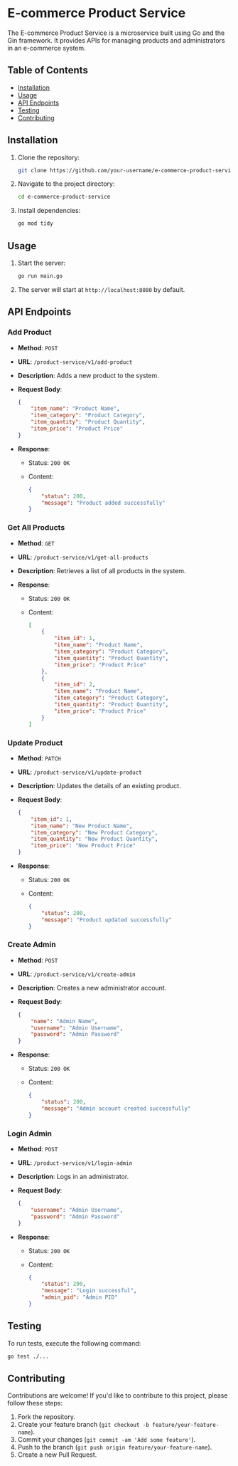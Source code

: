 # E-commerce Product Service

The E-commerce Product Service is a microservice built using Go and the Gin framework. It provides APIs for managing products and administrators in an e-commerce system.

## Table of Contents

- [Installation](#installation)
- [Usage](#usage)
- [API Endpoints](#api-endpoints)
- [Testing](#testing)
- [Contributing](#contributing)

## Installation

1. Clone the repository:

   ```bash
   git clone https://github.com/your-username/e-commerce-product-service.git
   ```

2. Navigate to the project directory:

   ```bash
   cd e-commerce-product-service
   ```

3. Install dependencies:

   ```bash
   go mod tidy
   ```

## Usage

1. Start the server:

   ```bash
   go run main.go
   ```

2. The server will start at `http://localhost:8080` by default.

## API Endpoints

### Add Product

- **Method**: `POST`
- **URL**: `/product-service/v1/add-product`
- **Description**: Adds a new product to the system.
- **Request Body**:

  ```json
  {
      "item_name": "Product Name",
      "item_category": "Product Category",
      "item_quantity": "Product Quantity",
      "item_price": "Product Price"
  }
  ```

- **Response**: 

  - Status: `200 OK`
  - Content: 

    ```json
    {
        "status": 200,
        "message": "Product added successfully"
    }
    ```

### Get All Products

- **Method**: `GET`
- **URL**: `/product-service/v1/get-all-products`
- **Description**: Retrieves a list of all products in the system.
- **Response**: 

  - Status: `200 OK`
  - Content: 

    ```json
    [
        {
            "item_id": 1,
            "item_name": "Product Name",
            "item_category": "Product Category",
            "item_quantity": "Product Quantity",
            "item_price": "Product Price"
        },
        {
            "item_id": 2,
            "item_name": "Product Name",
            "item_category": "Product Category",
            "item_quantity": "Product Quantity",
            "item_price": "Product Price"
        }
    ]
    ```

### Update Product

- **Method**: `PATCH`
- **URL**: `/product-service/v1/update-product`
- **Description**: Updates the details of an existing product.
- **Request Body**:

  ```json
  {
      "item_id": 1,
      "item_name": "New Product Name",
      "item_category": "New Product Category",
      "item_quantity": "New Product Quantity",
      "item_price": "New Product Price"
  }
  ```

- **Response**: 

  - Status: `200 OK`
  - Content: 

    ```json
    {
        "status": 200,
        "message": "Product updated successfully"
    }
    ```

### Create Admin

- **Method**: `POST`
- **URL**: `/product-service/v1/create-admin`
- **Description**: Creates a new administrator account.
- **Request Body**:

  ```json
  {
      "name": "Admin Name",
      "username": "Admin Username",
      "password": "Admin Password"
  }
  ```

- **Response**: 

  - Status: `200 OK`
  - Content: 

    ```json
    {
        "status": 200,
        "message": "Admin account created successfully"
    }
    ```

### Login Admin

- **Method**: `POST`
- **URL**: `/product-service/v1/login-admin`
- **Description**: Logs in an administrator.
- **Request Body**:

  ```json
  {
      "username": "Admin Username",
      "password": "Admin Password"
  }
  ```

- **Response**: 

  - Status: `200 OK`
  - Content: 

    ```json
    {
        "status": 200,
        "message": "Login successful",
        "admin_pid": "Admin PID"
    }
    ```

## Testing

To run tests, execute the following command:

```bash
go test ./...
```

## Contributing

Contributions are welcome! If you'd like to contribute to this project, please follow these steps:

1. Fork the repository.
2. Create your feature branch (`git checkout -b feature/your-feature-name`).
3. Commit your changes (`git commit -am 'Add some feature'`).
4. Push to the branch (`git push origin feature/your-feature-name`).
5. Create a new Pull Request.

